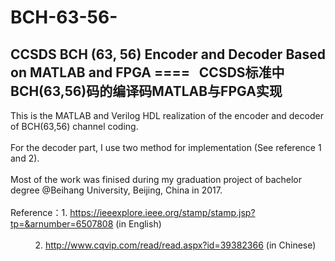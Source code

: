 # BCH-63-56-
CCSDS BCH (63, 56) Encoder and Decoder Based on MATLAB and FPGA
====  
CCSDS标准中BCH(63,56)码的编译码MATLAB与FPGA实现
----
This is the MATLAB and Verilog HDL realization of the encoder and decoder of BCH(63,56) channel coding.<br>  
For the decoder part, I use two method for implementation (See reference 1 and 2).<br>  
Most of the work was finised during my graduation project of bachelor degree @Beihang University, Beijing, China in 2017.<br>  
Reference：1. https://ieeexplore.ieee.org/stamp/stamp.jsp?tp=&arnumber=6507808 (in English)<br>  
           2. http://www.cqvip.com/read/read.aspx?id=39382366 (in Chinese)<br>  
